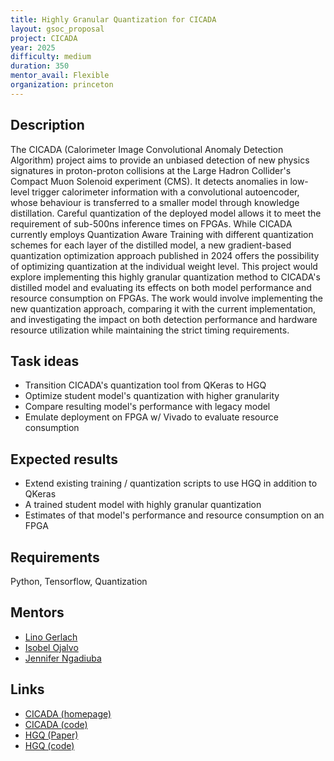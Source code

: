 ```yaml
---
title: Highly Granular Quantization for CICADA
layout: gsoc_proposal
project: CICADA
year: 2025
difficulty: medium
duration: 350
mentor_avail: Flexible
organization: princeton
---
```


## Description

The CICADA (Calorimeter Image Convolutional Anomaly Detection Algorithm) project aims to provide an unbiased detection of new physics signatures in proton-proton collisions at the Large Hadron Collider's Compact Muon Solenoid experiment (CMS). It detects anomalies in low-level trigger calorimeter information with a  convolutional autoencoder, whose behaviour is transferred to a smaller model through knowledge distillation. Careful quantization of the deployed model allows it to meet the requirement of sub-500ns inference times on FPGAs. While CICADA currently employs Quantization Aware Training with different quantization schemes for each layer of the distilled model, a new gradient-based quantization optimization approach published in 2024 offers the possibility of optimizing quantization at the individual weight level. This project would explore implementing this highly granular quantization method to CICADA's distilled model and evaluating its effects on both model performance and resource consumption on FPGAs. The work would involve implementing the new quantization approach, comparing it with the current implementation, and investigating the impact on both detection performance and hardware resource utilization while maintaining the strict timing requirements.

## Task ideas
 * Transition CICADA's quantization tool from QKeras to HGQ 
 * Optimize student model's quantization with higher granularity
 * Compare resulting model's performance with legacy model
 * Emulate deployment on FPGA w/ Vivado to evaluate resource consumption  

## Expected results
 * Extend existing training / quantization scripts to use HGQ in addition to QKeras
 * A trained student model with highly granular quantization
 * Estimates of that model's performance and resource consumption on an FPGA

## Requirements
Python, Tensorflow, Quantization

## Mentors
  * [Lino Gerlach](mailto:lino.oscar.gerlach@cern.ch)
  * [Isobel Ojalvo](mailto:iojalvo@princeton.edu)
  * [Jennifer Ngadiuba](jennifer.ngadiuba@cern.ch)
  
## Links
  * [CICADA (homepage)](https://cicada.web.cern.ch/)
  * [CICADA (code)](https://github.com/Princeton-AD/cicada)
  * [HGQ (Paper)](https://arxiv.org/pdf/2405.00645)
  * [HGQ (code)](https://github.com/calad0i/HGQ)
